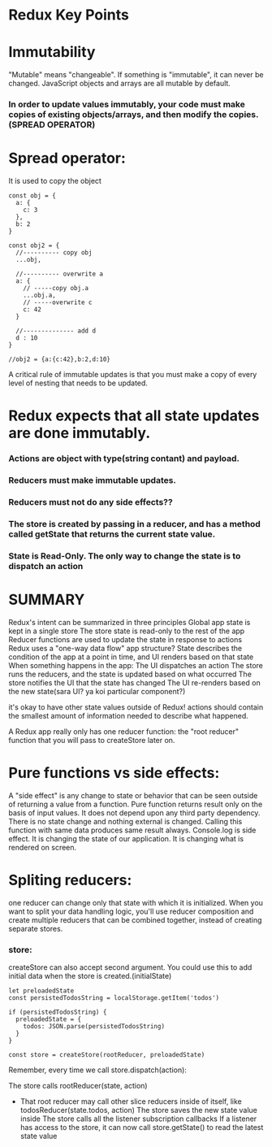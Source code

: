 # Redux Key Points
# Immutability
"Mutable" means "changeable". If something is "immutable", it can never be changed.
JavaScript objects and arrays are all mutable by default.
### In order to update values immutably, your code must make copies of existing objects/arrays, and then modify the copies.(SPREAD OPERATOR)

# Spread operator:
It is used to copy the object
```
const obj = {
  a: {
    c: 3
  },
  b: 2
}

const obj2 = {
  //---------- copy obj
  ...obj,
 
  //---------- overwrite a
  a: {
    // -----copy obj.a
    ...obj.a,
    // -----overwrite c
    c: 42
  }
  
  //-------------- add d
  d : 10
}

//obj2 = {a:{c:42},b:2,d:10}

```
A critical rule of immutable updates is that you must make a copy of every level of nesting that needs to be updated.
# Redux expects that all state updates are done immutably.
### Actions are object with type(string contant) and payload.
### Reducers must make immutable updates.
### Reducers must not do any side effects??
### The store is created by passing in a reducer, and has a method called getState that returns the current state value.
### State is Read-Only. The only way to change the state is to dispatch an action


# SUMMARY
Redux's intent can be summarized in three principles
Global app state is kept in a single store
The store state is read-only to the rest of the app
Reducer functions are used to update the state in response to actions
Redux uses a "one-way data flow" app structure?
State describes the condition of the app at a point in time, and UI renders based on that state
When something happens in the app:
The UI dispatches an action
The store runs the reducers, and the state is updated based on what occurred
The store notifies the UI that the state has changed
The UI re-renders based on the new state(sara UI? ya koi particular component?)

it's okay to have other state values outside of Redux!
actions should contain the smallest amount of information needed to describe what happened.


A Redux app really only has one reducer function: the "root reducer" function that you will pass to createStore later on.


# Pure functions vs side effects:
A "side effect" is any change to state or behavior that can be seen outside of returning a value from a function. 
Pure function returns result only on the basis of input values. It does not depend upon any third party dependency. There is no state change and nothing external is changed. Calling this function with same data produces same result always.
Console.log is side effect. It is changing the state of our application. It is changing what is rendered on screen.

# Spliting reducers:
one reducer can change only that state with which it is initialized.
When you want to split your data handling logic, you'll use reducer composition and create multiple reducers that can be combined together, instead of creating separate stores.

### store:
createStore can also accept second argument. You could use this to add initial data when the store is created.(initialState)
```
let preloadedState
const persistedTodosString = localStorage.getItem('todos')

if (persistedTodosString) {
  preloadedState = {
    todos: JSON.parse(persistedTodosString)
  }
}

const store = createStore(rootReducer, preloadedState)
```
Remember, every time we call store.dispatch(action):

The store calls rootReducer(state, action)
- That root reducer may call other slice reducers inside of itself, like todosReducer(state.todos, action)
The store saves the new state value inside
The store calls all the listener subscription callbacks
If a listener has access to the store, it can now call store.getState() to read the latest state value





















